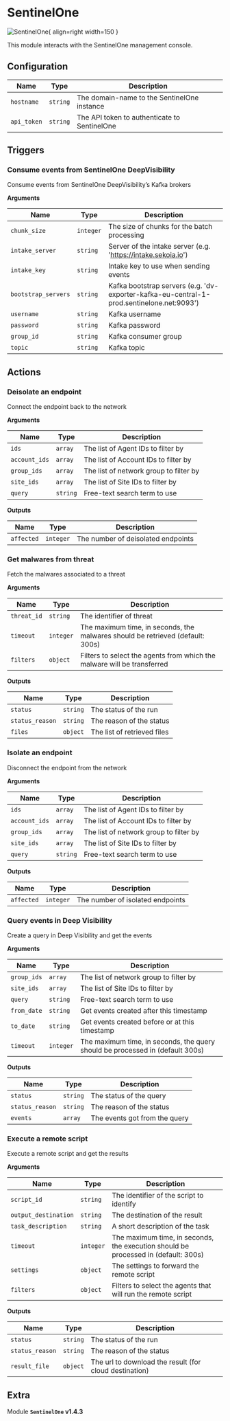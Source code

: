# SentinelOne

![SentinelOne](/assets/playbooks/library/sentinelone.png){ align=right width=150 }

This module interacts with the SentinelOne management console.

## Configuration

| Name      |  Type   |  Description  |
| --------- | ------- | --------------------------- |
| `hostname` | `string` | The domain-name to the SentinelOne instance |
| `api_token` | `string` | The API token to authenticate to SentinelOne |

## Triggers

### Consume events from SentinelOne DeepVisibility

Consume events from SentinelOne DeepVisibility’s Kafka brokers

**Arguments**

| Name      |  Type   |  Description  |
| --------- | ------- | --------------------------- |
| `chunk_size` | `integer` | The size of chunks for the batch processing |
| `intake_server` | `string` | Server of the intake server (e.g. 'https://intake.sekoia.io') |
| `intake_key` | `string` | Intake key to use when sending events |
| `bootstrap_servers` | `string` | Kafka bootstrap servers (e.g. 'dv-exporter-kafka-eu-central-1-prod.sentinelone.net:9093') |
| `username` | `string` | Kafka username |
| `password` | `string` | Kafka password |
| `group_id` | `string` | Kafka consumer group |
| `topic` | `string` | Kafka topic |

## Actions

### Deisolate an endpoint

Connect the endpoint back to the network

**Arguments**

| Name      |  Type   |  Description  |
| --------- | ------- | --------------------------- |
| `ids` | `array` | The list of Agent IDs to filter by |
| `account_ids` | `array` | The list of Account IDs to filter by |
| `group_ids` | `array` | The list of network group to filter by |
| `site_ids` | `array` | The list of Site IDs to filter by |
| `query` | `string` | Free-text search term to use |


**Outputs**

| Name      |  Type   |  Description  |
| --------- | ------- | --------------------------- |
| `affected` | `integer` | The number of deisolated endpoints |

### Get malwares from threat

Fetch the malwares associated to a threat

**Arguments**

| Name      |  Type   |  Description  |
| --------- | ------- | --------------------------- |
| `threat_id` | `string` | The identifier of threat |
| `timeout` | `integer` | The maximum time, in seconds, the malwares should be retrieved (default: 300s) |
| `filters` | `object` | Filters to select the agents from which the malware will be transferred |


**Outputs**

| Name      |  Type   |  Description  |
| --------- | ------- | --------------------------- |
| `status` | `string` | The status of the run |
| `status_reason` | `string` | The reason of the status |
| `files` | `object` | The list of retrieved files |

### Isolate an endpoint

Disconnect the endpoint from the network

**Arguments**

| Name      |  Type   |  Description  |
| --------- | ------- | --------------------------- |
| `ids` | `array` | The list of Agent IDs to filter by |
| `account_ids` | `array` | The list of Account IDs to filter by |
| `group_ids` | `array` | The list of network group to filter by |
| `site_ids` | `array` | The list of Site IDs to filter by |
| `query` | `string` | Free-text search term to use |


**Outputs**

| Name      |  Type   |  Description  |
| --------- | ------- | --------------------------- |
| `affected` | `integer` | The number of isolated endpoints |

### Query events in Deep Visibility

Create a query in Deep Visibility and get the events

**Arguments**

| Name      |  Type   |  Description  |
| --------- | ------- | --------------------------- |
| `group_ids` | `array` | The list of network group to filter by |
| `site_ids` | `array` | The list of Site IDs to filter by |
| `query` | `string` | Free-text search term to use |
| `from_date` | `string` | Get events created after this timestamp |
| `to_date` | `string` | Get events created before or at this timestamp |
| `timeout` | `integer` | The maximum time, in seconds, the query should be processed in (default 300s) |


**Outputs**

| Name      |  Type   |  Description  |
| --------- | ------- | --------------------------- |
| `status` | `string` | The status of the query |
| `status_reason` | `string` | The reason of the status |
| `events` | `array` | The events got from the query |

### Execute a remote script

Execute a remote script and get the results

**Arguments**

| Name      |  Type   |  Description  |
| --------- | ------- | --------------------------- |
| `script_id` | `string` | The identifier of the script to identify |
| `output_destination` | `string` | The destination of the result |
| `task_description` | `string` | A short description of the task |
| `timeout` | `integer` | The maximum time, in seconds, the execution should be processed in (default: 300s) |
| `settings` | `object` | The settings to forward the remote script |
| `filters` | `object` | Filters to select the agents that will run the remote script |


**Outputs**

| Name      |  Type   |  Description  |
| --------- | ------- | --------------------------- |
| `status` | `string` | The status of the run |
| `status_reason` | `string` | The reason of the status |
| `result_file` | `object` | The url to download the result (for cloud destination) |


## Extra

Module **`SentinelOne` v1.4.3**